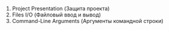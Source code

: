 1. Project Presentation (Защита проекта)
2. Files I/O (Файловый ввод и вывод)
3. Command-Line Arguments (Аргументы командной строки)
